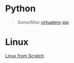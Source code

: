 # Python

>*SametMax*
>[virtualenv](http://sametmax.com/les-environnement-virtuels-python-virtualenv-et-virtualenvwrapper/)
>[pip](http://sametmax.com/votre-python-aime-les-pip) 



# Linux

[Linux from Scratch](http://www.linuxfromscratch.org/lfs/downloads/8.0/LFS-BOOK-8.0.pdf)
